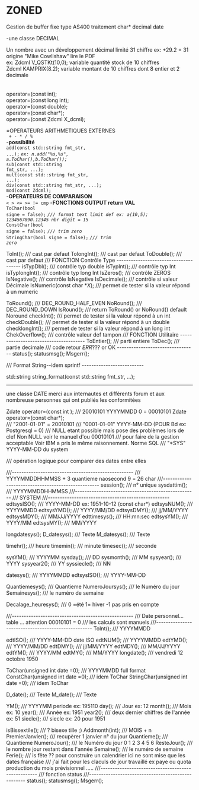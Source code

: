 # ZONED
Gestion de buffer fixe  type AS400 traitement char* decimal date   

-une classe DECIMAL

Un nombre avec un développement décimal limité 31 chiffre ex: +29.2 = 31<br>
origine "Mike Cowlishaw" lire le PDF<br>
ex: Zdcml V_QSTKt(10,0);  variable quantité stock de 10 chiffres<br>
Zdcml KAMPRIX(8.2); variable montant de 10 chiffres dont 8 entier et 2 decimale<br>
<br>
<br>
operator=(const  int);<br>
operator=(const  long int);<br>
operator=(const double);<br>
operator=(const char*);<br>
operator=(const Zdcml  X_dcml);<br>

=OPERATEURS ARITHMETIQUES EXTERNES<br>
<code> + - * / %</code><br>
-<strong>possibilité</strong><br>
<code>add(const  std::string fmt_str, ...);</code>  <em><code>ex: n.add("%s,%s", a.ToChar(),b.ToChar());</code></em><br>
<code>sub(const  std::string fmt_str, ...);</code><br>
<code>mult(const std::string fmt_str, ...);</code><br>
<code>div(const  std::string fmt_str, ...);</code><br>
<code>mod(const Zdcml);</code><br>
-<strong>OPERATEURS DE COMPARAISON</strong><br>
<code>< > <= >= != cmp</code>
-<strong>FONCTIONS OUTPUT return VAL</strong><br>
  <code>ToChar(bool signe = false);</code>      <em><code>/// format text limit def ex: a(10,5); 1234567890.12345  nbr digit = 15</code></em><br>
  <code>ConstChar(bool signe = false);</code>   <em><code>/// trim zero</code></em><br>
  <code>StringChar(bool signe = false);</code>  <em><code>/// trim zero</code></em><br>

ToInt();        /// cast par defaut
TolongInt();    /// cast par defaut
ToDouble();     /// cast par defaut
/// FONCTION Contrôle Type --------------------------------------
isTypDbl();     /// contrôle typ double
isTypInt();     /// contrôle typ Int
isTyplongInt(); /// contrôle typ long Int
IsZeros();      /// contrôle ZEROS
IsNegative();   /// contrôle IsNegative
IsDecimale();   /// contrôle si valeur Décimale
IsNumeric(const char *_X_); /// permet de tester si la valeur répond à un numeric

ToRound();      /// DEC_ROUND_HALF_EVEN
NoRound();      /// DEC_ROUND_DOWN
IsRound();      /// return  ToRound() or NoRound()        default  Noround
checkInt();                /// permet de tester si la valeur répond à un int
checkDouble();             /// permet de tester si la valeur répond à un double
checklongInt();            /// permet de tester si la valeur répond à un long int
ChekOverflow();            /// contrôle valeur def tampon
/// FONCTION Utilitaire --------------------------------------
ToEntier();         /// parti entiere
ToDec();            /// partie decimale
/// code retour _ERR_??? or OK ---------------------------------
status();
statusmsg();
Msgerr();

/// Format String--idem sprintf --------------------------

std::string string_format(const std::string fmt_str, ...);

___________________________________________________________________________________________

une classe DATE
merci aux internautes et différents forum et aux nombreuse personnes qui ont publiés les conformitées

Zdate operator=(const int  );
                    /// 20010101 YYYYMMDD      0 = 00010101
Zdate operator=(const char*);                       
                    /// "2001-01-01" = 20010101
                    /// "0001-01-01" YYYY-MM-DD (POUR Bd ex: Postgresql = 0)
                    /// NULL etant possible mais pose des problèmes lors de clef  Non NULL voir le manuel d'ou 00010101
                    /// pour faire de la gestion  acceptable Voir IBM  a pris le même raisonnement. Norme SQL
                    /// "*SYS"   YYYY-MM-DD  du system

/// opération logique pour comparer des dates entre elles

///---------------------------------------------------
/// YYYYMMDDHHMMSS + 3 quantieme naosecond 9 = 26 char
///---------------------------------------------------
session();        ///  n° unique
sysdattim();      ///  YYYYMMDDHHMMSS
///---------------------------------------------------
/// SYSTEM
///---------------------------------------------------
edtsysISO();      /// YYYY-MM-DD      ex: 1951-10-12   (const char*)
edtsysNUM();      /// YYYYMMDD
edtsysYMD();      /// YYYY/MM/DD
edtsysDMY();      /// jj/MM/YYYY
edtsysMDY();      /// MM/JJ/YYYY
edttimesys();     /// HH:mn:sec
edtsysYM();       /// YYYY/MM
edtsysMY();       /// MM/YYYY

longdatesys();
D_datesys();      /// Texte
M_datesys();      /// Texte

timehr();         /// heure
timemin();        /// minute
timesec();        /// seconde

sysYM();          /// YYYYMM
sysday();         /// DD
sysmonth();       /// MM
sysyear();        /// YYYY
sysyear2();       /// YY
syssiecle();      /// NN

datesys();        /// YYYYMMDD
edtsysISO();      /// YYYY-MM-DD

Quantiemesys();   /// Quantieme
NumeroJoursys();  /// le Numéro du jour
Semainesys();     /// le numéro de semaine

Decalage_heuresys();  /// 0 =été 1= hiver  -1 pas pris en compte

///---------------------------------------------------
/// Date personnel... table ... attention 00010101 = 0
/// les calculs sont manuels
///---------------------------------------------------
ToInt();          /// YYYYMMDD

edtISO();         /// YYYY-MM-DD  date ISO
edtNUM();         /// YYYYMMDD
edtYMD();         /// YYYY/MM/DD
edtDMY();         /// jj/MM/YYYY
edtMDY();         /// MM/JJ/YYYY
edtYM();          /// YYYY/MM
edtMY();          /// MM/YYYY
longdate();       /// vendredi 12 octobre 1950

ToChar(unsigned int date =0);     /// YYYYMMDD  full format
ConstChar(unsigned int date =0);  /// idem ToChar
StringChar(unsigned int date =0); /// idem ToChar

D_date();         /// Texte
M_date();         /// Texte

YM();             /// YYYYMM   periode ex: 195110
day();            /// Jour    ex: 12
month();          /// Mois    ex: 10
year();           /// Année   ex: 1951
year2();          /// deux dernier chiffres de l'année ex: 51
siecle();         /// siecle  ex: 20 pour 1951

isBissextile();   /// ? bisexe tille ;)
Addmonth(int);    /// MOIS + n
PremierJanvier(); /// recupèrer 1 janvier n° du jour
Quantieme();      /// Quantieme
NumeroJour();     /// le Numéro du jour 0 1 2 3 4 5 6
ResteJour();      /// le nombre jour restant dans l'année
Semaine();        /// le numéro de semaine
Ferie();          /// is fête ?? pour construire un calendrier ici ne sont mise que les dates française
                  /// j'ai fait pour les claculs de jour travaillé ex paye ou   quota production du mois  prévisionnel ..... 
///---------------------------------------------------
/// fonction status 
///---------------------------------------------------
status();
statusmsg();
Msgerr();
